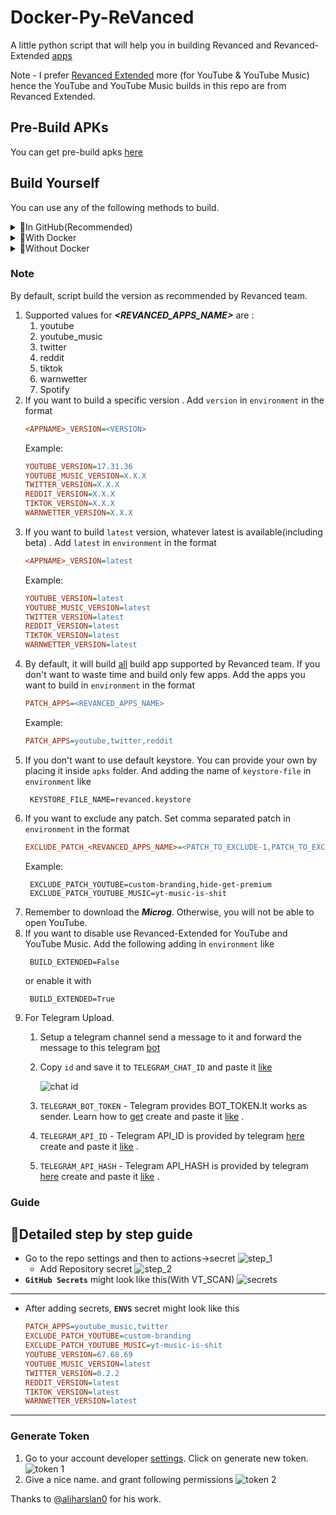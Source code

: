 # Docker-Py-ReVanced

A little python script that will help you in building Revanced and Revanced-Extended [apps](#note)

Note - I prefer [Revanced Extended](https://github.com/inotia00/revanced-patches/tree/revanced-extended) more
(for YouTube & YouTube Music) hence the YouTube and YouTube Music builds in this repo are from
Revanced Extended.

## Pre-Build APKs
You can get pre-build apks [here](https://t.me/revanced_apkss)

## Build Yourself

You can use any of the following methods to build.

<details>
<summary>🚀In GitHub(Recommended)</summary>

1. Fork the project.

   ![image](https://user-images.githubusercontent.com/22337329/186554644-7d4c2172-c0dd-4ea6-9ec1-08e9b567a5e3.png)
2. Add following secrets to the repo.
    1. _GH_TOKEN_ (**required**) - GitHub token so that it can upload to GitHub
       after building. Click [here](#generate-token) to learn how to get that.
    2. _VT_API_KEY_ (optional) - required only if you want Virus total scan.
    3. _ENVS_ (optional) - required only if you want to cook specific apps/versions.
   
3. Go to actions tab. Select `Build Revanced APK`.Click on `Run Workflow`.
   1. It can take a few minute to start. Just be patient.
    🚶Detailed step by step [guide](#guide)

4. If the building process is successful, you’ll get your APKs in the releases
    - ![apks]
5. Click on **`Build-<SomeRandomDate>`** and download the apk file.
</details>

<details>
<summary>🐳With Docker</summary>

1.  Install Docker
2.  Run script with
    ```shell
    docker-compose up
    ```

</details>

<details>
<summary>🫠Without Docker</summary>

1.  Install Java17 (zulu preferred)
2.  Install Python
3.  Create virtual environment
    ```
    python3 -m venv venv
    ```
4.  Activate virtual environment
    ```
    source venv/bin/activate
    ```
5.  Install Dependencies with
    ```
    pip install -r requirements.txt
    ```
6.  Run the script with
    ```
    python python main.py
    ```
</details>


### Note

By default, script build the version as recommended by Revanced team.

1. Supported values for **_<REVANCED_APPS_NAME>_** are :
   1. youtube
   2. youtube_music
   3. twitter
   4. reddit
   5. tiktok
   6. warnwetter
   7. Spotify
2. If you want to build a specific version . Add `version` in `environment` in the
   format
   ```ini
   <APPNAME>_VERSION=<VERSION>
   ```
   Example:
   ```ini
   YOUTUBE_VERSION=17.31.36
   YOUTUBE_MUSIC_VERSION=X.X.X
   TWITTER_VERSION=X.X.X
   REDDIT_VERSION=X.X.X
   TIKTOK_VERSION=X.X.X
   WARNWETTER_VERSION=X.X.X
   ```
3. If you want to build `latest` version, whatever latest is available(including
   beta) .
   Add `latest` in `environment` in the format
   ```ini
   <APPNAME>_VERSION=latest
   ```
   Example:
   ```ini
   YOUTUBE_VERSION=latest
   YOUTUBE_MUSIC_VERSION=latest
   TWITTER_VERSION=latest
   REDDIT_VERSION=latest
   TIKTOK_VERSION=latest
   WARNWETTER_VERSION=latest
   ```
4. By default, it will build [all](#note) build app supported by Revanced team. If you
   don't
   want to waste time and build only few apps. Add the apps you want to build in
   `environment` in the format
   ```ini
   PATCH_APPS=<REVANCED_APPS_NAME>
   ```
   Example:
   ```ini
   PATCH_APPS=youtube,twitter,reddit
   ```
5. If you don't want to use default keystore. You can provide your own by placing it
   inside `apks` folder. And adding the name of `keystore-file` in `environment` like
   ```dotenv
    KEYSTORE_FILE_NAME=revanced.keystore
   ```
6. If you want to exclude any patch. Set comma separated patch in `environment` in
   the format
   ```ini
   EXCLUDE_PATCH_<REVANCED_APPS_NAME>=<PATCH_TO_EXCLUDE-1,PATCH_TO_EXCLUDE-2>
   ```
   Example:
   ```dotenv
    EXCLUDE_PATCH_YOUTUBE=custom-branding,hide-get-premium
    EXCLUDE_PATCH_YOUTUBE_MUSIC=yt-music-is-shit
   ```
7. Remember to download the **_Microg_**. Otherwise, you will not be able to open YouTube.
8. If you want to disable use Revanced-Extended for YouTube and YouTube Music. Add the following adding
   in `environment` like
   ```dotenv
    BUILD_EXTENDED=False
   ```
   or enable it with
   ```dotenv
    BUILD_EXTENDED=True
   ```
9. For Telegram Upload. 
   1. Setup a telegram channel  send a message to it and forward the message to this telegram [bot](https://t.me/username_to_id_bot)
   2. Copy ```id``` and save it to   ``` TELEGRAM_CHAT_ID ``` and paste it [like](#guide)

         ![chat id]
   3. ```TELEGRAM_BOT_TOKEN``` - Telegram provides BOT_TOKEN.It works as sender. Learn how to [get](https://core.telegram.org/bots#6-botfather) create and paste it [like](#guide) .
   4. ```TELEGRAM_API_ID```  - Telegram API_ID is provided by telegram [here](https://my.telegram.org/apps) create and paste it [like](#guide) .
   5. ```TELEGRAM_API_HASH``` - Telegram API_HASH is provided by telegram [here](https://my.telegram.org/apps) create and paste it [like](#guide) .
### Guide
## 🚶Detailed step by step guide
      
 - Go to the repo settings and then to actions->secret
       ![step_1]
      - Add Repository secret
        ![step_2]
 - **`GitHub Secrets`** might look like this(With VT_SCAN)
       ![secrets]
---
 - After adding secrets, **`ENVS`** secret might look like this
   ```ini
   PATCH_APPS=youtube_music,twitter
   EXCLUDE_PATCH_YOUTUBE=custom-branding
   EXCLUDE_PATCH_YOUTUBE_MUSIC=yt-music-is-shit
   YOUTUBE_VERSION=67.68.69
   YOUTUBE_MUSIC_VERSION=latest
   TWITTER_VERSION=0.2.2
   REDDIT_VERSION=latest
   TIKTOK_VERSION=latest
   WARNWETTER_VERSION=latest
   ```
---
### Generate Token
1. Go to your account developer [settings](https://github.com/settings/tokens).
   Click on generate new token.
     ![token 1]
2. Give a nice name. and grant following permissions
![token 2]

[secrets]: https://i.imgur.com/083Bjpg.png
[token 1]: https://i.imgur.com/grofl9E.png
[token 2]: https://user-images.githubusercontent.com/22337329/186550702-69c5fb77-32c3-4689-bb5c-3a213daa5e19.png
[step_1]: https://i.imgur.com/Inj82KK.png
[step_2]: https://user-images.githubusercontent.com/22337329/186521861-42786e8d-5db4-43ef-9676-2f7e7c0eddc4.png
[action_0]: https://i.imgur.com/M1XdjZC.png
[action_1]: https://user-images.githubusercontent.com/22337329/186533319-0aebf294-9bac-4859-b4e1-1b4c87d39f48.png
[action_2]: https://user-images.githubusercontent.com/22337329/186533358-e27e30bc-0d16-4f56-a335-0387c481dbf8.png
[action_3]: https://user-images.githubusercontent.com/22337329/186533417-15477a2c-28c3-4e39-9f3d-c4e18202d000.png
[apks]: https://i.imgur.com/S5d7qAO.png
[chat id]: https://i.imgur.com/22UiaWs.png
Thanks to [@aliharslan0](https://github.com/aliharslan0/pyrevanced) for his work.
